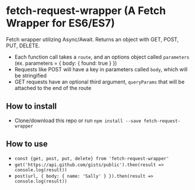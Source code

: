 # fetch-request-wrapper (A Fetch Wrapper for ES6/ES7)

Fetch wrapper utilizing Async/Await. Returns an object with GET, POST, PUT, DELETE.

- Each function call takes a `route`, and an options object called `parameters` (ex. parameters = { body: { found: true } })
- Requests like POST will have a key in parameters called `body`, which will be stringified
- GET requests have an optional third argument, `queryParams` that will be attached to the end of the route

## How to install

- Clone/download this repo or run `npm install --save fetch-request-wrapper`

## How to use

- `const {get, post, put, delete} from 'fetch-request-wrapper'`
- `get('https://api.github.com/gists/public').then(result => console.log(result))` 
- `post(url, { body: { name: 'Sally' } }).then(result => console.log(result))`
